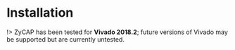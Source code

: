 Installation
============



!> ZyCAP has been tested for **Vivado 2018.2**; future versions of Vivado may be supported but are currently untested.